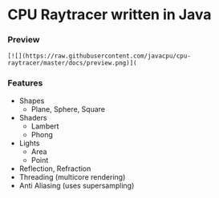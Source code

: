 # CPU Raytracer written in Java

### Preview

    [![](https://raw.githubusercontent.com/javacpu/cpu-raytracer/master/docs/preview.png)](

### Features

- Shapes
    - Plane, Sphere, Square
- Shaders
  - Lambert
  - Phong
- Lights 
  - Area
  - Point
- Reflection, Refraction
- Threading (multicore rendering)
- Anti Aliasing (uses supersampling)